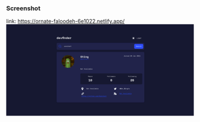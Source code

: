 ### Screenshot
link: https://ornate-faloodeh-6e1022.netlify.app/
![search_github_web](./assets/images/search.png)
